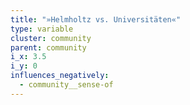 ```yaml
---
title: "»Helmholtz vs. Universitäten«"
type: variable
cluster: community
parent: community
i_x: 3.5
i_y: 0
influences_negatively:
  - community__sense-of
---
```

